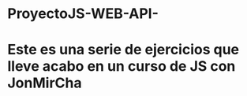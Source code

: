 # ProyectoJS-WEB-API-
# Este es una serie de ejercicios que lleve acabo en un curso de JS con JonMirCha
